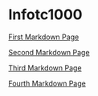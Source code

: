 # Infotc1000

[First Markdown Page](https://github.com/Mus-2000/Infotc1000/blob/master/FinalProject.md)

[Second Markdown Page](https://github.com/Mus-2000/Infotc1000/blob/master/final%20project2.md)

[Third Markdown Page](https://github.com/Mus-2000/Infotc1000/blob/master/Page3.md)

[Fourth Markdown Page](https://github.com/Mus-2000/Infotc1000/blob/master/Page4.md)
